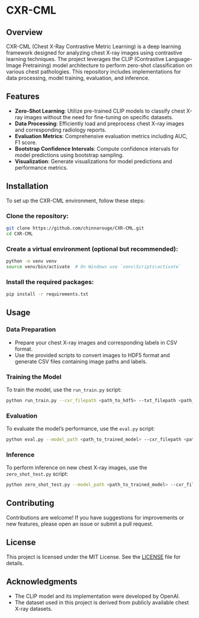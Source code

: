 # CXR-CML

## Overview
CXR-CML (Chest X-Ray Contrastive Metric Learning) is a deep learning framework designed for analyzing chest X-ray images using contrastive learning techniques. The project leverages the CLIP (Contrastive Language-Image Pretraining) model architecture to perform zero-shot classification on various chest pathologies. This repository includes implementations for data processing, model training, evaluation, and inference.

## Features
- **Zero-Shot Learning**: Utilize pre-trained CLIP models to classify chest X-ray images without the need for fine-tuning on specific datasets.
- **Data Processing**: Efficiently load and preprocess chest X-ray images and corresponding radiology reports.
- **Evaluation Metrics**: Comprehensive evaluation metrics including AUC, F1 score.
- **Bootstrap Confidence Intervals**: Compute confidence intervals for model predictions using bootstrap sampling.
- **Visualization**: Generate visualizations for model predictions and performance metrics.

## Installation
To set up the CXR-CML environment, follow these steps:

### Clone the repository:
```bash
git clone https://github.com/chinnarouge/CXR-CML.git
cd CXR-CML
```

### Create a virtual environment (optional but recommended):
```bash
python -m venv venv
source venv/bin/activate  # On Windows use `venv\Scripts\activate`
```

### Install the required packages:
```bash
pip install -r requirements.txt
```

## Usage

### Data Preparation
- Prepare your chest X-ray images and corresponding labels in CSV format.
- Use the provided scripts to convert images to HDF5 format and generate CSV files containing image paths and labels.

### Training the Model
To train the model, use the `run_train.py` script:
```bash
python run_train.py --cxr_filepath <path_to_hdf5> --txt_filepath <path_to_csv> --label_filepath <path_to_labels_csv>
```

### Evaluation
To evaluate the model’s performance, use the `eval.py` script:
```bash
python eval.py --model_path <path_to_trained_model> --cxr_filepath <path_to_hdf5> --final_label_path <path_to_labels_csv>
```

### Inference
To perform inference on new chest X-ray images, use the `zero_shot_test.py` script:
```bash
python zero_shot_test.py --model_path <path_to_trained_model> --cxr_filepath <path_to_hdf5> --cxr_labels <list_of_labels>
```

## Contributing
Contributions are welcome! If you have suggestions for improvements or new features, please open an issue or submit a pull request.

## License
This project is licensed under the MIT License. See the [LICENSE](LICENSE) file for details.

## Acknowledgments
- The CLIP model and its implementation were developed by OpenAI.
- The dataset used in this project is derived from publicly available chest X-ray datasets.
